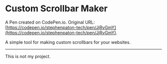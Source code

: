 # Custom Scrollbar Maker

A Pen created on CodePen.io. Original URL: [https://codepen.io/stephenpaton-tech/pen/JjRvGmY](https://codepen.io/stephenpaton-tech/pen/JjRvGmY).

A simple tool for making custom scrollbars for your websites.


***
This is not my project.
